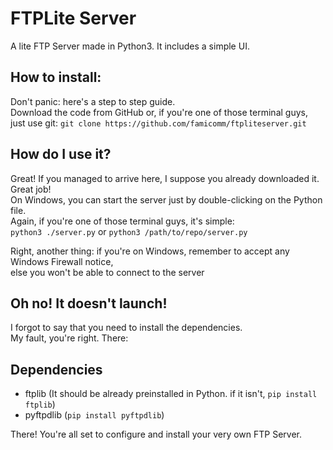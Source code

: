 # FTPLite Server
A lite FTP Server made in Python3. It includes a simple UI.

## How to install:
Don't panic: here's a step to step guide.<br>
Download the code from GitHub or, if you're one of those terminal guys,<br>just use git:
`git clone https://github.com/famicomm/ftpliteserver.git`

## How do I use it?
Great! If you managed to arrive here, I suppose you already downloaded it. Great job!<br>
On Windows, you can start the server just by double-clicking on the Python file.<br>
Again, if you're one of those terminal guys, it's simple:<br>
`python3 ./server.py` or `python3 /path/to/repo/server.py`<br>

Right, another thing: if you're on Windows, remember to accept any Windows Firewall notice, <br>else you won't be able to connect to the server

## Oh no! It doesn't launch!
I forgot to say that you need to install the dependencies. <br>
My fault, you're right. There:

## Dependencies
* ftplib (It should be already preinstalled in Python. if it isn't, `pip install ftplib`)
* pyftpdlib (`pip install pyftpdlib`)

There! You're all set to configure and install your very own FTP Server.
